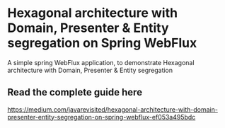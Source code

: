 # Hexagonal architecture with Domain, Presenter & Entity segregation on Spring WebFlux
A simple spring WebFlux application, to demonstrate Hexagonal architecture with Domain, Presenter & Entity segregation

## Read the complete guide here
https://medium.com/javarevisited/hexagonal-architecture-with-domain-presenter-entity-segregation-on-spring-webflux-ef053a495bdc



